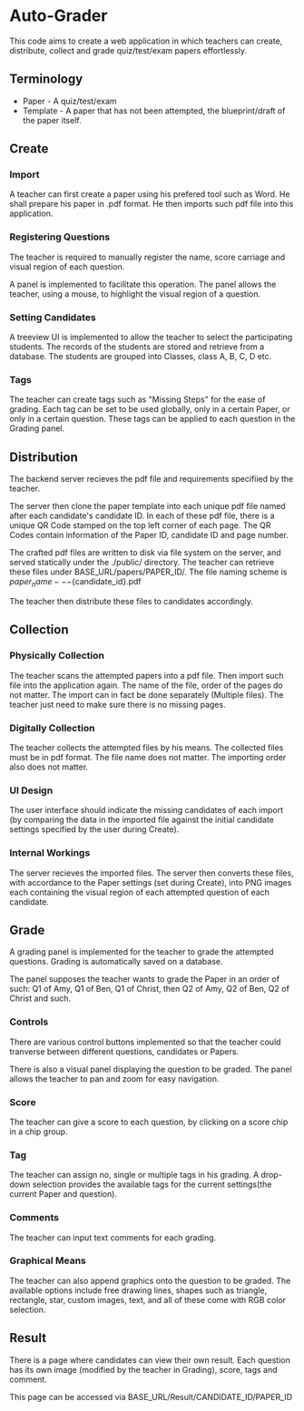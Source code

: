 # Auto-Grader
This code aims to create a web application in which teachers can create, distribute, collect and grade quiz/test/exam papers effortlessly.

## Terminology
- Paper - A quiz/test/exam
- Template - A paper that has not been attempted, the blueprint/draft of the paper itself.

## Create
### Import
A teacher can first create a paper using his prefered tool such as Word. He shall prepare his paper in .pdf format. He then imports such pdf file into this application.
### Registering Questions
The teacher is required to manually register the name, score carriage and visual region of each question.

A panel is implemented to facilitate this operation. The panel allows the teacher, using a mouse, to highlight the visual region of a question.
### Setting Candidates
A treeview UI is implemented to allow the teacher to select the participating students. The records of the students are stored and retrieve from a database. The students are grouped into Classes, class A, B, C, D etc. 
### Tags
The teacher can create tags such as "Missing Steps" for the ease of grading. Each tag can be set to be used globally, only in a certain Paper, or only in a certain question. These tags can be applied to each question in the Grading panel.

## Distribution
The backend server recieves the pdf file and requirements specifiied by the teacher.

The server then clone the paper template into each unique pdf file named after each candidate's candidate ID. In each of these pdf file, there is a unique QR Code stamped on the top left corner of each page. The QR Codes contain information of the Paper ID, candidate ID and page number.

The crafted pdf files are written to disk via file system on the server, and served statically under the ./public/ directory. The teacher can retrieve these files under  BASE_URL/papers/PAPER_ID/. The file naming scheme is ${paper_name}---${candidate_id}.pdf

The teacher then distribute these files to candidates accordingly.

## Collection
### Physically Collection
The teacher scans the attempted papers into a pdf file. Then import such file into the application again. The name of the file, order of the pages do not matter. The import can in fact be done separately (Multiple files). The teacher just need to make sure there is no missing pages.
### Digitally Collection
The teacher collects the attempted files by his means. The collected files must be in pdf format. The file name does not matter. The importing order also does not matter.
### UI Design
The user interface should indicate the missing candidates of each import (by comparing the data in the imported file against the initial candidate settings specified by the user during Create).
### Internal Workings
The server recieves the imported files. The server then converts these files, with accordance to the Paper settings (set during Create), into PNG images each containing the visual region of each attempted question of each candidate.

## Grade
A grading panel is implemented for the teacher to grade the attempted questions. Grading is automatically saved on a database.

The panel supposes the teacher wants to grade the Paper in an order of such: Q1 of Amy, Q1 of Ben, Q1 of Christ, then Q2 of Amy, Q2 of  Ben, Q2 of Christ and such.
### Controls
There are various control buttons implemented so that the teacher could tranverse between different questions, candidates or Papers.

There is also a visual panel displaying the question to be graded. The panel allows the teacher to pan and zoom for easy navigation.
### Score
The teacher can give a score to each question, by clicking on a score chip in a chip group.
### Tag
The teacher can assign no, single or multiple tags in his grading. A drop-down selection provides the available tags for the current settings(the current Paper and question).
### Comments
The teacher can input text comments for each grading.
### Graphical Means
The teacher can also append graphics onto the question to be graded. The available options include free drawing lines, shapes such as triangle, rectangle, star, custom images, text, and all of these come with RGB color selection.

## Result
There is a page where candidates can view their own result. Each question has its own  image (modified by the teacher in Grading), score, tags and comment.

This page can be accessed via BASE_URL/Result/CANDIDATE_ID/PAPER_ID

